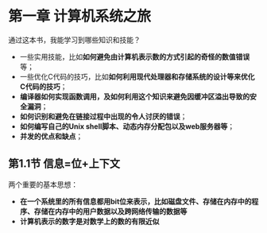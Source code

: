 # 第一章 计算机系统之旅
通过这本书，我能学习到哪些知识和技能？
- 一些实用技能，比如**如何避免由计算机表示数的方式引起的奇怪的数值错误**等；
- 一些优化C代码的技巧，比如**如何利用现代处理器和存储系统的设计等来优化C代码的技巧**；
- **编译器如何实现函数调用，及如何利用这个知识来避免因缓冲区溢出导致的安全漏洞**；
- **如何识别和避免在链接过程中出现的令人讨厌的错误**；
- **如何编写自己的Unix shell脚本、动态内存分配包以及web服务器等**；
- **并发的优点和缺点**；

## 第1.1节 信息=位+上下文
两个重要的基本思想：
- **在一个系统里的所有信息都用bit位来表示，比如磁盘文件、存储在内存中的程序、存储在内存中的用户数据以及跨网络传输的数据等**
- **计算机表示的数字是对数学上的数的有限近似**
